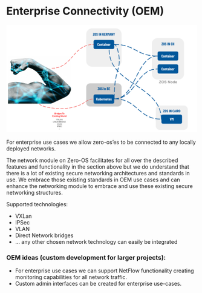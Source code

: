
# Enterprise Connectivity (OEM)

![](img/network_connectivity.png)


For enterprise use cases we allow zero-os’es to be connected to any locally deployed networks. 

The network module on Zero-OS facilitates for all over the described features and functionality in the section above but we do understand that there is a lot of existing secure networking architectures and standards in use.  We embrace those existing standards in OEM use cases and can enhance the networking module to embrace and use these existing secure networking structures.

Supported technologies:

*   VXLan
*   IPSec
*   VLAN
*   Direct Network bridges
*   … any other chosen network technology can easily be integrated

### OEM ideas (custom development for larger projects):

*   For enterprise use cases we can support NetFlow functionality creating monitoring capabilities for all network traffic. 
*   Custom admin interfaces can be created for enterprise use-cases.